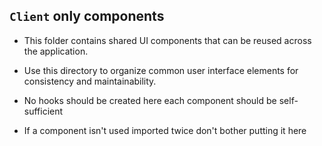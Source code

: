  ## **`Client` only components**
  
 * This folder contains shared UI components that can be reused across the application.

 * Use this directory to organize common user interface elements for consistency and maintainability.

 * No hooks should be created here each component should be self-sufficient

 * If a component isn't used imported twice don't bother putting it here

